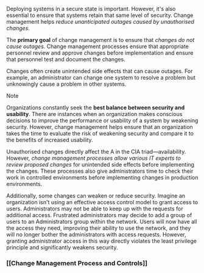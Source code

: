 
Deploying systems in a secure state is important. However, it's also essential to ensure that systems retain that same level of security. Change management helps *reduce unanticipated outages caused by unauthorised changes*.

The **primary goal** of change management is to ensure that *changes do not cause outages*. Change management processes ensure that appropriate personnel review and approve changes before implementation and ensure that personnel test and document the changes.

Changes often create unintended side effects that can cause outages. For example, an administrator can change one system to resolve a problem but unknowingly cause a problem in other systems.

>[!note] 
>Organizations constantly seek the **best balance between security and usability**. There are instances when an organization makes conscious decisions to improve the performance or usability of a system by weakening security. However, change management helps ensure that an organization takes the time to evaluate the risk of weakening security and compare it to the benefits of increased usability.


Unauthorised changes directly affect the A in the CIA triad—availability. However, *change management processes allow various IT experts to review proposed changes* for unintended side effects before implementing the changes. These processes also give administrators time to check their work in controlled environments before implementing changes in production environments.

Additionally, some changes can weaken or reduce security. Imagine an organization isn't using an effective access control model to grant access to users. Administrators may not be able to keep up with the requests for additional access. Frustrated administrators may decide to add a group of users to an Administrators group within the network. Users will now have all the access they need, improving their ability to use the network, and they will no longer bother the administrators with access requests. However, granting administrator access in this way directly violates the least privilege principle and significantly weakens security.

### [[Change Management Process and Controls]]